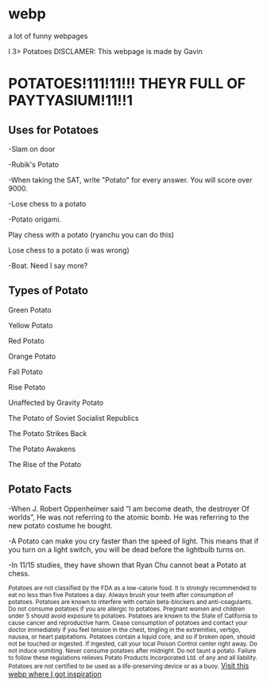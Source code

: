 # webp
a lot of funny webpages 
<!DOCTYPE html>
<html>
<head>
I 3> Potatoes DISCLAMER: This webpage is made by Gavin
</head>
<body>
    <h1>POTATOES!111!11!!! THEYR FULL OF PAYTYASIUM!11!!1</h1>
    <h2>Uses for Potatoes</h2>
    <p>-Slam on door</p> 
    <p>-Rubik's Potato </p>
    <p>-When taking the SAT, write "Potato" for every answer. You will score over 9000.</p>
    <p>-Lose chess to a potato</p>
    <p>-Potato origami.</p>
    <p>Play chess with a potato (ryanchu you can do this)</p>
    <p>Lose chess to a potato (i was wrong)</p>
    <p>-Boat. Need I say more?</p>
    <h2>Types of Potato</h2>
    <p>Green Potato</p>
    <p>Yellow Potato</p>
<p>Red Potato</p>
<p>Orange Potato</p>
<p>Fall Potato</p>
<p>Rise Potato</p>
<p>Unaffected by Gravity Potato</p>
<p>The Potato of Soviet Socialist Republics</p>
<p>The Potato Strikes Back</p>
<p>The Potato Awakens</p>
<p>The Rise of the Potato</p>
<h2>Potato Facts</h2>
    <p>-When J. Robert Oppenheimer said “I am become death, the destroyer Of worlds”, He was not referring to the atomic bomb. He was referring to the new potato costume he bought.</p>
    <p>-A Potato can make you cry faster than the speed of light. This means that if you turn on a light switch, you will be dead before the lightbulb turns on.</p>
    <p>-In 11/15 studies, they have shown that Ryan Chu cannot beat a Potato at chess.</p>
    
<small>Potatoes are not classified by the FDA as a low-calorie food. It is strongly recommended to eat no less than five Potatoes a day. Always brush your teeth after consumption of potatoes. Potatoes are known to interfere with certain beta-blockers and anti-coagulants. Do not consume potatoes if you are allergic to potatoes. Pregnant women and children under 5 should avoid exposure to potatoes. Potatoes are known to the State of California to cause cancer and reproductive harm. Cease consumption of potatoes and contact your doctor immediately if you feel tension in the chest, tingling in the extremities, vertigo, nausea, or heart palpitations. Potatoes contain a liquid core, and so if broken open, should not be touched or ingested. If ingested, call your local Poison Control center right away. Do not induce vomiting. Never consume potatoes after midnight. Do not taunt a potato. Failure to follow these regulations relieves Potato Products Incorporated Ltd. of any and all liability. Potatoes are not certified to be used as a life-preserving device or as a buoy.</small>
    <a href=“https://oniononiononion.github.io”>Visit this webp where I got inspiration</small>
</body>
</html>


